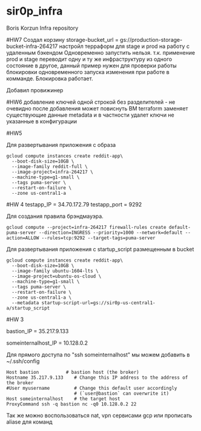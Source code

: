 # sir0p_infra
Boris Korzun Infra repository

#HW7
Создал корзину storage-bucket_url = gs://production-storage-bucket-infra-264217
настройл терраформ для stage и prod на работу с удаленным бэкендом
Одновременно запустить нельзя. т.к. применение prod и stage переводит одну и ту же инфраструктуру из одного состояние в другое,
данный пример нужен для проверки работы блокировки одновременного запуска изменения при работе в комманде.
Блокировка работает.

Добавил провижинер




#HW6
добавление ключей одной строкой без разделителей - не очевидно
после добавления может повиснуть ВМ
terraform заменяет существующие данные metadata и в частности удалет ключи не указанные в конфигурации


#HW5

Для развертывания приложения с образа
```
gcloud compute instances create reddit-app\
  --boot-disk-size=10GB \
  --image-family reddit-full \
  --image-project=infra-264217 \
  --machine-type=g1-small \
  --tags puma-server \
  --restart-on-failure \
  --zone us-central1-a
```

#HW 4
testapp_IP = 34.70.172.79
testapp_port = 9292


Для создания правила брэндмауэра.
```
gcloud compute --project=infra-264217 firewall-rules create default-puma-server --direction=INGRESS --priority=1000 --network=default --action=ALLOW --rules=tcp:9292 --target-tags=puma-server
```
Для развертывания приложения с startup_script размещенным в bucket
```
gcloud compute instances create reddit-app\
  --boot-disk-size=10GB \
  --image-family ubuntu-1604-lts \
  --image-project=ubuntu-os-cloud \
  --machine-type=g1-small \
  --tags puma-server \
  --restart-on-failure \
  --zone us-central1-a \
  --metadata startup-script-url=gs://sir0p-us-central1-a/startup_script
```


#HW 3

bastion_IP = 35.217.9.133

someinternalhost_IP = 10.128.0.2


Для прямого доступа по "ssh someinternalhost" мы можем добавить в
~/.ssh/config
```
Host bastion          # bastion host (the broker)
Hostname 35.217.9.133    # Change this IP address to the address of the broker
#User myusername         # Change this default user accordingly
                         # (`user@bastion` can overwrite it)
Host someinternalhost    # the target host
ProxyCommand ssh -q bastion nc -q0 10.128.0.2 22
```
Так же можно воспользоваться nat, vpn сервисами gcp или прописать aliase для команд
